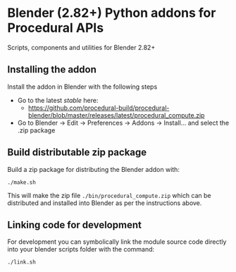 # Blender (2.82+) Python addons for Procedural APIs

Scripts, components and utilities for Blender 2.82+

## Installing the addon

Install the addon in Blender with the following steps

* Go to the latest *stable* here:
  * https://github.com/procedural-build/procedural-blender/blob/master/releases/latest/procedural_compute.zip
* Go to Blender -> Edit -> Preferences -> Addons -> Install... and select the .zip package


## Build distributable zip package

Build a zip package for distributing the Blender addon with:
```
./make.sh
```

This will make the zip file `./bin/procedural_compute.zip` which can be distributed and installed
into Blender as per the instructions above.

## Linking code for development

For development you can symbolically link the module source code directly into your
blender scripts folder with the command:
```
./link.sh
```
